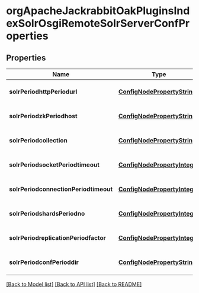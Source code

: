 # orgApacheJackrabbitOakPluginsIndexSolrOsgiRemoteSolrServerConfProperties

## Properties
Name | Type | Description | Notes
------------ | ------------- | ------------- | -------------
**solrPeriodhttpPeriodurl** | [**ConfigNodePropertyString**](ConfigNodePropertyString.md) |  | [optional] [default to null]
**solrPeriodzkPeriodhost** | [**ConfigNodePropertyString**](ConfigNodePropertyString.md) |  | [optional] [default to null]
**solrPeriodcollection** | [**ConfigNodePropertyString**](ConfigNodePropertyString.md) |  | [optional] [default to null]
**solrPeriodsocketPeriodtimeout** | [**ConfigNodePropertyInteger**](ConfigNodePropertyInteger.md) |  | [optional] [default to null]
**solrPeriodconnectionPeriodtimeout** | [**ConfigNodePropertyInteger**](ConfigNodePropertyInteger.md) |  | [optional] [default to null]
**solrPeriodshardsPeriodno** | [**ConfigNodePropertyInteger**](ConfigNodePropertyInteger.md) |  | [optional] [default to null]
**solrPeriodreplicationPeriodfactor** | [**ConfigNodePropertyInteger**](ConfigNodePropertyInteger.md) |  | [optional] [default to null]
**solrPeriodconfPerioddir** | [**ConfigNodePropertyString**](ConfigNodePropertyString.md) |  | [optional] [default to null]

[[Back to Model list]](../README.md#documentation-for-models) [[Back to API list]](../README.md#documentation-for-api-endpoints) [[Back to README]](../README.md)


